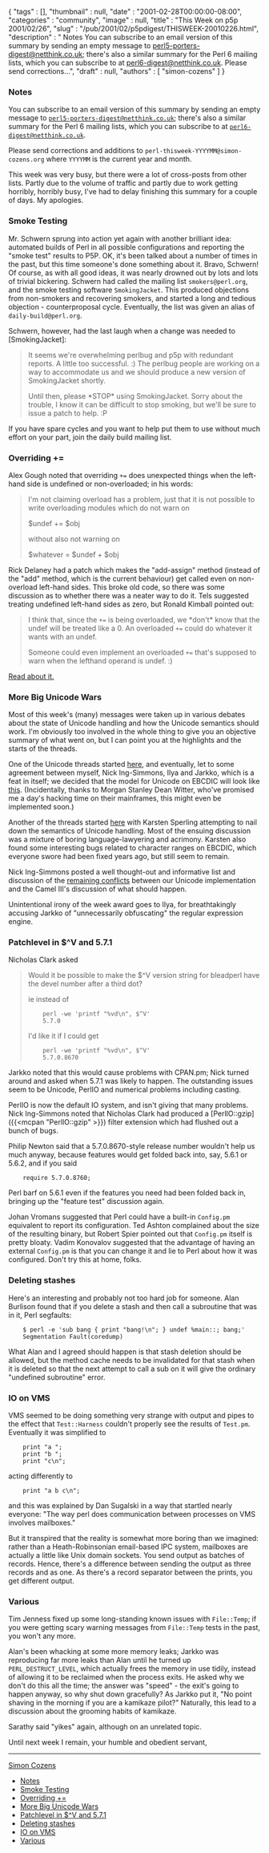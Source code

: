 {
   "tags" : [],
   "thumbnail" : null,
   "date" : "2001-02-28T00:00:00-08:00",
   "categories" : "community",
   "image" : null,
   "title" : "This Week on p5p 2001/02/26",
   "slug" : "/pub/2001/02/p5pdigest/THISWEEK-20010226.html",
   "description" : " Notes You can subscribe to an email version of this summary by sending an empty message to perl5-porters-digest@netthink.co.uk; there's also a similar summary for the Perl 6 mailing lists, which you can subscribe to at perl6-digest@netthink.co.uk. Please send corrections...",
   "draft" : null,
   "authors" : [
      "simon-cozens"
   ]
}



### <span id="Notes">Notes</span>

You can subscribe to an email version of this summary by sending an empty message to [`perl5-porters-digest@netthink.co.uk`](mailto:perl5-porters-digest@netthink.co.uk); there's also a similar summary for the Perl 6 mailing lists, which you can subscribe to at [`perl6-digest@netthink.co.uk`](mailto:perl6-digest@netthink.co.uk).

Please send corrections and additions to `perl-thisweek-YYYYMM@simon-cozens.org` where `YYYYMM` is the current year and month.

This week was very busy, but there were a lot of cross-posts from other lists. Partly due to the volume of traffic and partly due to work getting horribly, horribly busy, I've had to delay finishing this summary for a couple of days. My apologies.

### <span id="Smoke_Testing">Smoke Testing</span>

Mr. Schwern sprung into action yet again with another brilliant idea: automated builds of Perl in all possible configurations and reporting the "smoke test" results to P5P. OK, it's been talked about a number of times in the past, but this time someone's done something about it. Bravo, Schwern! Of course, as with all good ideas, it was nearly drowned out by lots and lots of trivial bickering. Schwern had called the mailing list `smokers@perl.org`, and the smoke testing software `SmokingJacket`. This produced objections from non-smokers and recovering smokers, and started a long and tedious objection - counterproposal cycle. Eventually, the list was given an alias of `daily-build@perl.org`.

Schwern, however, had the last laugh when a change was needed to \[SmokingJacket\]:

> It seems we're overwhelming perlbug and p5p with redundant reports. A little too successful. :) The perlbug people are working on a way to accommodate us and we should produce a new version of SmokingJacket shortly.
>
> Until then, please \*STOP\* using SmokingJacket. Sorry about the trouble, I know it can be difficult to stop smoking, but we'll be sure to issue a patch to help. :P

If you have spare cycles and you want to help put them to use without much effort on your part, join the daily build mailing list.

### <span id="Overriding_">Overriding +=</span>

Alex Gough noted that overriding `+=` does unexpected things when the left-hand side is undefined or non-overloaded; in his words:

> I'm not claiming overload has a problem, just that it is not possible to write overloading modules which do not warn on
>
> $undef += $obj
>
> without also not warning on
>
> $whatever = $undef + $obj

Rick Delaney had a patch which makes the "add-assign" method (instead of the "add" method, which is the current behaviour) get called even on non-overload left-hand sides. This broke old code, so there was some discussion as to whether there was a neater way to do it. Tels suggested treating undefined left-hand sides as zero, but Ronald Kimball pointed out:

> I think that, since the `+=` is being overloaded, we \*don't\* know that the undef will be treated like a 0. An overloaded `+=` could do whatever it wants with an undef.
>
> Someone could even implement an overloaded `+=` that's supposed to warn when the lefthand operand is undef. :)

[Read about it.](http://www.xray.mpe.mpg.de/mailing-lists/perl5-porters/2001-02/msg00959.html)

### <span id="More_Big_Unicode_Wars">More Big Unicode Wars</span>

Most of this week's (many) messages were taken up in various debates about the state of Unicode handling and how the Unicode semantics should work. I'm obviously too involved in the whole thing to give you an objective summary of what went on, but I can point you at the highlights and the starts of the threads.

One of the Unicode threads started [here](http://www.xray.mpe.mpg.de/mailing-lists/perl5-porters/2001-02/msg01091.html), and eventually, let to some agreement between myself, Nick Ing-Simmons, Ilya and Jarkko, which is a feat in itself; we decided that the model for Unicode on EBCDIC will look like [this](http://www.xray.mpe.mpg.de/mailing-lists/perl5-porters/2001-02/msg01259.html). (Incidentally, thanks to Morgan Stanley Dean Witter, who've promised me a day's hacking time on their mainframes, this might even be implemented soon.)

Another of the threads started [here](http://www.xray.mpe.mpg.de/mailing-lists/perl5-porters/2001-02/msg01369.html) with Karsten Sperling attempting to nail down the semantics of Unicode handling. Most of the ensuing discussion was a mixture of boring language-lawyering and acrimony. Karsten also found some interesting bugs related to character ranges on EBCDIC, which everyone swore had been fixed years ago, but still seem to remain.

Nick Ing-Simmons posted a well thought-out and informative list and discussion of the [remaining conflicts](http://www.xray.mpe.mpg.de/mailing-lists/perl5-porters/2001-02/msg01563.html) between our Unicode implementation and the Camel III's discussion of what should happen.

Unintentional irony of the week award goes to Ilya, for breathtakingly accusing Jarkko of "unnecessarily obfuscating" the regular expression engine.

### <span id="Patchlevel_in_V_and_571">Patchlevel in $^V and 5.7.1</span>

Nicholas Clark asked

> Would it be possible to make the $^V version string for bleadperl have the devel number after a third dot?
>
> ie instead of
>
>         perl -we 'printf "%vd\n", $^V'
>         5.7.0
>
> I'd like it if I could get
>
>         perl -we 'printf "%vd\n", $^V'
>         5.7.0.8670

Jarkko noted that this would cause problems with CPAN.pm; Nick turned around and asked when 5.7.1 was likely to happen. The outstanding issues seem to be Unicode, PerlIO and numerical problems including casting.

PerlIO is now the default IO system, and isn't giving that many problems. Nick Ing-Simmons noted that Nicholas Clark had produced a [PerlIO::gzip]({{<mcpan "PerlIO::gzip" >}}) filter extension which had flushed out a bunch of bugs.

Philip Newton said that a 5.7.0.8670-style release number wouldn't help us much anyway, because features would get folded back into, say, 5.6.1 or 5.6.2, and if you said

        require 5.7.0.8760;

Perl barf on 5.6.1 even if the features you need had been folded back in, bringing up the "feature test" discussion again.

Johan Vromans suggested that Perl could have a built-in `Config.pm` equivalent to report its configuration. Ted Ashton complained about the size of the resulting binary, but Robert Spier pointed out that `Config.pm` itself is pretty bloaty. Vadim Konovalov suggested that the advantage of having an external `Config.pm` is that you can change it and lie to Perl about how it was configured. Don't try this at home, folks.

### <span id="Deleting_stashes">Deleting stashes</span>

Here's an interesting and probably not too hard job for someone. Alan Burlison found that if you delete a stash and then call a subroutine that was in it, Perl segfaults:

        $ perl -e 'sub bang { print "bang!\n"; } undef %main::; bang;'
        Segmentation Fault(coredump)

What Alan and I agreed should happen is that stash deletion should be allowed, but the method cache needs to be invalidated for that stash when it is deleted so that the next attempt to call a sub on it will give the ordinary "undefined subroutine" error.

### <span id="IO_on_VMS">IO on VMS</span>

VMS seemed to be doing something very strange with output and pipes to the effect that `Test::Harness` couldn't properly see the results of `Test.pm`. Eventually it was simplified to

        print "a ";
        print "b ";
        print "c\n";

acting differently to

        print "a b c\n";

and this was explained by Dan Sugalski in a way that startled nearly everyone: "The way perl does communication between processes on VMS involves mailboxes."

But it transpired that the reality is somewhat more boring than we imagined: rather than a Heath-Robinsonian email-based IPC system, mailboxes are actually a little like Unix domain sockets. You send output as batches of records. Hence, there's a difference between sending the output as three records and as one. As there's a record separator between the prints, you get different output.

### <span id="Various">Various</span>

Tim Jenness fixed up some long-standing known issues with `File::Temp`; if you were getting scary warning messages from `File::Temp` tests in the past, you won't any more.

Alan's been whacking at some more memory leaks; Jarkko was reproducing far more leaks than Alan until he turned up `PERL_DESTRUCT_LEVEL`, which actually frees the memory in use tidily, instead of allowing it to be reclaimed when the process exits. He asked why we don't do this all the time; the answer was "speed" - the exit's going to happen anyway, so why shut down gracefully? As Jarkko put it, "No point shaving in the morning if you are a kamikaze pilot?" Naturally, this lead to a discussion about the grooming habits of kamikaze.

Sarathy said "yikes" again, although on an unrelated topic.

Until next week I remain, your humble and obedient servant,

------------------------------------------------------------------------

[Simon Cozens](mailto:simon@brecon.co.uk)
-   [Notes](#Notes)
-   [Smoke Testing](#Smoke_Testing)
-   [Overriding +=](#Overriding_)
-   [More Big Unicode Wars](#More_Big_Unicode_Wars)
-   [Patchlevel in $^V and 5.7.1](#Patchlevel_in_V_and_571)
-   [Deleting stashes](#Deleting_stashes)
-   [IO on VMS](#IO_on_VMS)
-   [Various](#Various)

